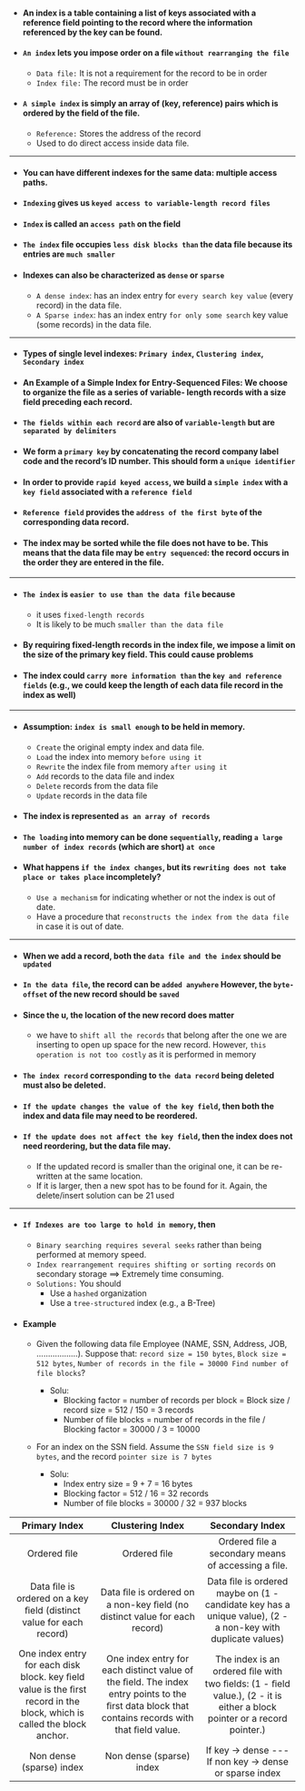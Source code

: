 - #### An index is a table containing a list of keys associated with a reference field pointing to the record where the information referenced by the key can be found.

- #### `An index` lets you impose order on a file `without rearranging the file`
  - `Data file:` It is not a requirement for the record to be in order 
  - `Index file:` The record must be in order

- #### `A simple index` is simply an array of (key, reference) pairs which is ordered by the field of the file.
    - `Reference:` Stores the address of the record
    - Used to do direct access inside data file.

<hr>
    
- #### You can have different indexes for the same data: multiple access paths.
- #### `Indexing` gives us `keyed access to variable-length record files`
- #### `Index` is called an `access path` on the field
- #### `The index` file occupies `less disk blocks than` the data file because its entries are `much smaller`
- #### Indexes can also be characterized as `dense` or `sparse`
   - `A dense index`: has an index entry for `every search key value` (every record) in the data file.
   -  `A Sparse index`: has an index entry `for only some search` key value (some records) in the data file.
   
<hr>

- #### Types of single level indexes: `Primary index`, `Clustering index`, `Secondary index`
- #### An Example of a Simple Index for Entry-Sequenced Files: We choose to organize the file as a series of variable- length records with a size field preceding each record.

- #### `The fields within each record` are also of `variable-length` but are `separated by delimiters`
- ####  We form a `primary key` by concatenating the record company label code and the record’s ID number. This should form a `unique identifier`
- #### In order to provide `rapid keyed access`, we build a `simple index` with a `key field` associated with a `reference field`
- #### `Reference field` provides the `address of the first byte` of the corresponding data record.
- #### The index may be sorted while the file does not have to be. This means that the data file may be `entry sequenced`: the record occurs in the order they are entered in the file.

<hr>

- #### `The index` is `easier to use than the data file` because
  - it uses `fixed-length records`
  - It is likely to be much `smaller than the data file`

- #### By requiring fixed-length records in the index file, we impose a limit on the size of the primary key field. This could cause problems
- #### The index could `carry more information than` the `key and reference fields` (e.g., we could keep the length of each data file record in the index as well)

<hr>

- #### Assumption: `index is small enough` to be held in memory.
   - `Create` the original empty index and data file.
   -  `Load` the index into memory `before using it`
   -  `Rewrite` the index file from memory `after using it`
   -  `Add` records to the data file and index
   -  `Delete` records from the data file
   -  `Update` records in the data file

- #### The index is represented `as an array of records`
- #### `The loading` into memory can be done `sequentially`, reading `a large number of index records` (which are short) `at once`
- #### What happens `if the index changes`, but its `rewriting does not take place or takes place` incompletely?
   - `Use a mechanism` for indicating whether or not the index is out of date.
   - Have a procedure that `reconstructs the index from the data file` in case it is out of date.

<hr>

- #### When we add a record, both the `data file and the index` should be `updated`
- #### `In the data file`, the record can be `added anywhere` However, the `byte-offset` of the new record should be `saved`
- #### Since the u, the location of the new record does matter
   - we have to `shift all the records` that belong after the one we are inserting to open up space for the new record. However, `this operation is not too costly` as it is performed in memory

- #### `The index record` corresponding to `the data record` being deleted must also be deleted.
- #### `If the update changes the value of the key field`, then both the index and data file may need to be reordered.
- #### `If the update does not affect the key field`, then the index does not need reordering, but the data file may.
   - If the updated record is smaller than the original one, it can be re-written at the same location.
   - If it is larger, then a new spot has to be found for it. Again, the delete/insert solution can be 21 used

<hr>

- #### `If Indexes are too large to hold in memory`, then 
   - `Binary searching requires several seeks` rather than being performed at memory speed.
   - `Index rearrangement requires shifting or sorting records` on secondary storage ==> Extremely time consuming.
   - `Solutions:` You should 
      - Use a `hashed` organization
      - Use a `tree-structured` index (e.g., a B-Tree)

- #### Example
   - Given the following data file Employee (NAME, SSN, Address, JOB, ………………). Suppose that: `record size = 150 bytes`, `Block size =  512 bytes`, `Number of records in the file = 30000 Find number of file blocks`?
      - Solu:
        - Blocking factor = number of records per block = Block size / record size = 512 / 150 = 3 records
        - Number of file blocks = number of records in the file / Blocking factor = 30000 / 3 = 10000

  - For an index on the SSN field. Assume the `SSN field size is 9 bytes`, and the record `pointer size is 7 bytes`
    - Solu:
      -  Index entry size = 9 + 7 = 16 bytes
      -  Blocking factor = 512 / 16 = 32 records
      -  Number of file blocks = 30000 / 32 = 937 blocks
     
     
| Primary Index | Clustering Index | Secondary Index |
| :---: | :---: |  :---:   | 
| Ordered ﬁle | Ordered ﬁle | Ordered ﬁle a secondary means of accessing a ﬁle. |
| Data ﬁle is ordered on a key ﬁeld (distinct value for each record) | Data ﬁle is ordered on a non-key ﬁeld (no distinct value for each record) | Data ﬁle is ordered maybe on (1 - candidate key has a unique value), (2 - a non-key with duplicate values) |
| One index entry for each disk block. key ﬁeld value is the ﬁrst record in the block, which is called the block anchor. | One index entry for each distinct value of the ﬁeld. The index entry points to the ﬁrst data block that contains records with that ﬁeld value.  | The index is an ordered ﬁle with two ﬁelds: (1 - ﬁeld value.), (2 - it is either a block pointer or a record pointer.) |
| Non dense (sparse) index | Non dense (sparse) index	| If key -> dense --- If non key -> dense or sparse index |




